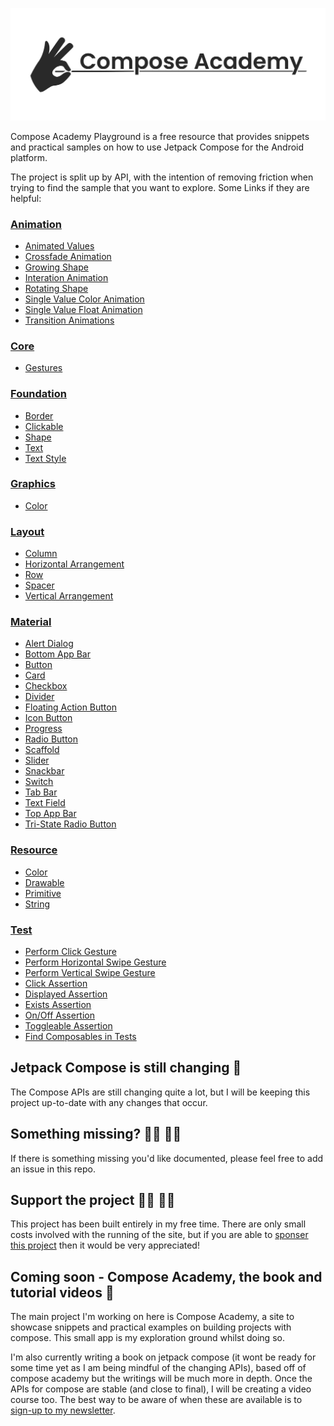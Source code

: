 ![Compose Academy](compose_academy.png)

Compose Academy Playground is a free resource that provides snippets and practical samples on how to use Jetpack Compose for the Android platform.

The project is split up by API, with the intention of removing friction when trying to find the sample that you want to explore. Some Links if they are helpful:

### [Animation](app/src/main/java/co/joebirch/composeplayground/animation)

  * [Animated Values](app/src/main/java/co/joebirch/composeplayground/animation/animateValues.kt)
  * [Crossfade Animation](app/src/main/java/co/joebirch/composeplayground/animation/crossfadeAnimation.kt)
  * [Growing Shape](app/src/main/java/co/joebirch/composeplayground/animation/growingCircle.kt)
  * [Interation Animation](app/src/main/java/co/joebirch/composeplayground/animation/interactionAnimation.kt)
  * [Rotating Shape](app/src/main/java/co/joebirch/composeplayground/animation/rotatingSquare.kt)
  * [Single Value Color Animation](app/src/main/java/co/joebirch/composeplayground/animation/singleValueColorAnimation.kt)
  * [Single Value Float Animation](app/src/main/java/co/joebirch/composeplayground/animation/singleValueFloatAnimation.kt)
  * [Transition Animations](app/src/main/java/co/joebirch/composeplayground/animation/transitionAnimationDemos.kt)

### [Core](app/src/main/java/co/joebirch/composeplayground/core)

  * [Gestures](app/src/main/java/co/joebirch/composeplayground/core/gestures.kt)

### [Foundation](app/src/main/java/co/joebirch/composeplayground/foundation)

  * [Border](app/src/main/java/co/joebirch/composeplayground/foundation/border.kt)
  * [Clickable](app/src/main/java/co/joebirch/composeplayground/foundation/clickable.kt)
  * [Shape](app/src/main/java/co/joebirch/composeplayground/foundation/shape.kt)
  * [Text](app/src/main/java/co/joebirch/composeplayground/foundation/text.kt)
  * [Text Style](app/src/main/java/co/joebirch/composeplayground/foundation/textStyle.kt)

### [Graphics](app/src/main/java/co/joebirch/composeplayground/graphics)

  * [Color](app/src/main/java/co/joebirch/composeplayground/graphics/color.kt)

### [Layout](app/src/main/java/co/joebirch/composeplayground/layout)

  * [Column](app/src/main/java/co/joebirch/composeplayground/layout/column.kt)
  * [Horizontal Arrangement](app/src/main/java/co/joebirch/composeplayground/layout/horizontalArrangement.kt)
  * [Row](app/src/main/java/co/joebirch/composeplayground/layout/row.kt)
  * [Spacer](app/src/main/java/co/joebirch/composeplayground/layout/spacer.kt)
  * [Vertical Arrangement](app/src/main/java/co/joebirch/composeplayground/layout/verticalArrangement.kt)

### [Material](app/src/main/java/co/joebirch/composeplayground/material)

  * [Alert Dialog](app/src/main/java/co/joebirch/composeplayground/material/alertDialog.kt)
  * [Bottom App Bar](app/src/main/java/co/joebirch/composeplayground/material/bottomAppBar.kt)
  * [Button](app/src/main/java/co/joebirch/composeplayground/material/button.kt)
  * [Card](app/src/main/java/co/joebirch/composeplayground/material/card.kt)
  * [Checkbox](app/src/main/java/co/joebirch/composeplayground/material/checkbox.kt)
  * [Divider](app/src/main/java/co/joebirch/composeplayground/material/divider.kt)
  * [Floating Action Button](app/src/main/java/co/joebirch/composeplayground/material/floatingActionButton.kt)
  * [Icon Button](app/src/main/java/co/joebirch/composeplayground/material/iconButton.kt)
  * [Progress](app/src/main/java/co/joebirch/composeplayground/material/progress.kt)
  * [Radio Button](app/src/main/java/co/joebirch/composeplayground/material/radioButton.kt)
  * [Scaffold](app/src/main/java/co/joebirch/composeplayground/material/scaffold.kt)
  * [Slider](app/src/main/java/co/joebirch/composeplayground/material/slider.kt)
  * [Snackbar](app/src/main/java/co/joebirch/composeplayground/material/snackbar.kt)
  * [Switch](app/src/main/java/co/joebirch/composeplayground/material/switch.kt)
  * [Tab Bar](app/src/main/java/co/joebirch/composeplayground/material/tabbar.kt)
  * [Text Field](app/src/main/java/co/joebirch/composeplayground/material/textfield.kt)
  * [Top App Bar](app/src/main/java/co/joebirch/composeplayground/material/topAppBar.kt)
  * [Tri-State Radio Button](app/src/main/java/co/joebirch/composeplayground/material/triStateRadioButton.kt)

### [Resource](app/src/main/java/co/joebirch/composeplayground/resource)

  * [Color](app/src/main/java/co/joebirch/composeplayground/resource/colorResource.kt)
  * [Drawable](app/src/main/java/co/joebirch/composeplayground/resource/drawableResource.kt)
  * [Primitive](app/src/main/java/co/joebirch/composeplayground/resource/primitiveResource.kt)
  * [String](app/src/main/java/co/joebirch/composeplayground/resource/stringResource.kt)

### [Test](app/src/androidTest/java/co/joebirch/composeplayground)

  * [Perform Click Gesture](app/src/androidTest/java/co/joebirch/composeplayground/action/ClickTests.kt)
  * [Perform Horizontal Swipe Gesture](app/src/androidTest/java/co/joebirch/composeplayground/action/HorizontalSwipeTests.kt)
  * [Perform Vertical Swipe Gesture](app/src/androidTest/java/co/joebirch/composeplayground/action/VerticalSwipeTests.kt)
  * [Click Assertion](app/src/androidTest/java/co/joebirch/composeplayground/assertions/AssertClickActionTests.kt)
  * [Displayed Assertion](app/src/androidTest/java/co/joebirch/composeplayground/action/AssertDisplayedActionTests.kt)
  * [Exists Assertion](app/src/androidTest/java/co/joebirch/composeplayground/action/AssertExistsTests.kt)
  * [On/Off Assertion](app/src/androidTest/java/co/joebirch/composeplayground/action/AssertOnOffTests.kt)
  * [Toggleable Assertion](app/src/androidTest/java/co/joebirch/composeplayground/action/AssertToggleableTests.kt)
  * [Find Composables in Tests](app/src/androidTest/java/co/joebirch/composeplayground/FindByTests.kt)

## Jetpack Compose is still changing 🚧

The Compose APIs are still changing quite a lot, but I will be keeping this project up-to-date with any changes that occur.

## Something missing? 🕵️‍♂️ 🕵️‍♀️

If there is something missing you'd like documented, please feel free to add an issue in this repo.

## Support the project 🙇‍♂️ 🙇‍♀️

This project has been built entirely in my free time. There are only small costs involved with the running of the site, but if you are able to [sponser this project](https://github.com/sponsors/hitherejoe) then it would be very appreciated!

## Coming soon - Compose Academy, the book and tutorial videos 📰

The main project I'm working on here is Compose Academy, a site to showcase snippets and practical examples on building projects with compose. This small app is my exploration ground whilst doing so.

I'm also currently writing a book on jetpack compose (it wont be ready for some time yet as I am being mindful of the changing APIs), based off of compose academy but the writings will be much more in depth. Once the APIs for compose are stable (and close to final), I will be creating a video course too. The best way to be aware of when these are available is to [sign-up to my newsletter](https://mailchi.mp/648900712412/signup_exploring_mobile_development).
